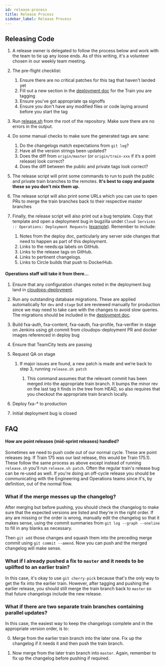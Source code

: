 ```yaml
---
id: release-process
title: Release Process
sidebar_label: Release Process
---
```


## Releasing Code

1. A release owner is delegated to follow the process below and work with the
   team to tie up any loose ends.  As of this writing, it's a volunteer chosen in our weekly team meeting.

1. The pre-flight checklist:

    1. Ensure there are no critical patches for this tag that haven't landed
       yet
    1. Fill out a new section in the [deployment doc][deployment-doc] for the Train you are tagging
    1. Ensure you've got appropriate qa signoffs
    1. Ensure you don't have any modified files or code laying around before
       you start the tag

1. Run [release.sh][release.sh] from the root of the repository.  Make sure
   there are no errors in the output.

1. Do some manual checks to make sure the generated tags are sane:

    1. Do the changelogs match expectations from `git log`?
    1. Have all the version strings been updated?
    1. Does the diff from `origin/master` (or `origin/train-xxx` if it’s a point release) look correct?
    1. Does the diff between the public and private tags look correct?

1. The release script will print some commands to run to push the public and private train branches to the remotes.  **It's best to copy and paste these so you don't mix them up.**

1. The release script will also print some URLs which you can use to open PRs to merge the train branches back to their respective master branches

1. Finally, the release script will also print out a bug template.  Copy that template and open a deployment bug in bugzilla under `Cloud Services :: Operations: Deployment Requests` ([example][example-deployment-bug]). Remember to include:

    1. Notes from the deploy doc, particularly any server side changes that
       need to happen as part of this deployment.
    1. Links to the needs:qa labels on GitHub.
    1. Links to the release tags on GitHub.
    1. Links to pertinent changelogs.
    1. Links to Circle builds that push to DockerHub.

#### Operations staff will take it from there…
1. Ensure that any configuration changes noted in the deployment bug land in [cloudops-deployment][cloudops-deployment].

1. Run any outstanding database migrations.  These are applied automatically for `dev` and `stage` but are reviewed manually for production since we may need to take care with the changes to avoid slow queries.  The migrations should be included in the [deployment doc][deployment-doc].

1. Build fxa-auth, fxa-content, fxa-oauth, fxa-profile, fxa-verifier in stage on Jenkins using git commit from cloudops-deployment PR and docker images referenced in deploy bug

1. Ensure that TeamCity tests are passing

1. Request QA on stage

    1. If major issues are found, a new patch is made and we’re back to step 3, running `release.sh patch`

        1. This command assumes that the relevant commit has been merged into the appropriate train branch. It bumps the minor rev on the last tag it finds in the tree from HEAD, so also requires that you checkout the appropriate train branch locally.

1. Deploy fxa-* to production

1. Initial deployment bug is closed

## FAQ

#### How are point releases (mid-sprint releases) handled?
Sometimes we need to push code out of our normal cycle.  These are point releases (eg. If Train 175 was our last release, this would be Train 175.1).  These follow the same process as above except instead of running `release.sh` you'll run `release.sh patch`.  Often the regular train's release bug can be re-used as well.  If you're doing an off-cycle release you should be communicating with the Engineering and Operations teams since it's, by definition, out of the normal flow.

### What if the merge messes up the changelog?

After merging but before pushing, you should check the changelog to make sure
that the expected versions are listed and they're in the right order.
If any are missing or the order is wrong, manually edit the changelog
so that it makes sense, using the commit summaries from `git log --graph --oneline`
to fill in any blanks as necessary.

Then `git add` those changes and squash them into the preceding merge commit
using `git commit --amend`. Now you can push and the merged changelog will make sense.

### What if I already pushed a fix to `master` and it needs to be uplifted to an earlier train?

In this case, it's okay to use `git cherry-pick` because that's the only way to get the fix
into the earlier train. However, after tagging and pushing the earlier release,
you should still merge the train branch back to `master` so that future changelogs include the new release.

### What if there are two separate train branches containing parallel updates?

In this case, the easiest way to keep the changelogs complete
and in the appropriate version order, is to:

0. Merge from the earlier train branch into the later one.
   Fix up the changelog if it needs it and then push the train branch.

0. Now merge from the later train branch into `master`.
   Again, remember to fix up the changelog before pushing
   if required.



[cloudops-deployment]: https://github.com/mozilla-services/cloudops-deployment/tree/master/projects/fxa
[deployment-doc]: https://docs.google.com/document/d/1lc5T1ZvQZlhXY6j1l_VMeQT9rs1mN7yYIcHbRPR2IbQ/edit
[example-deployment-bug]: https://bugzilla.mozilla.org/show_bug.cgi?id=1575233
[release.sh]: https://github.com/mozilla/fxa/blob/master/release.sh
